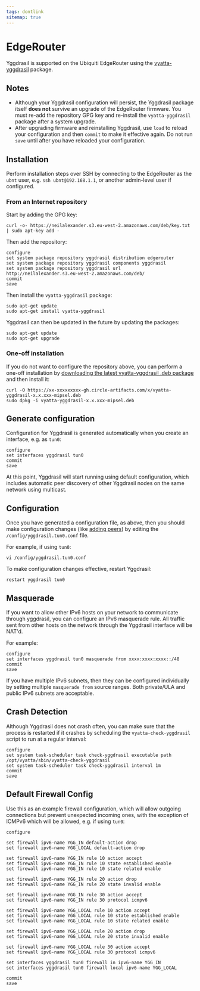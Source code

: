 ```yaml
---
tags: dontlink
sitemap: true
---
```


# EdgeRouter

Yggdrasil is supported on the Ubiquiti EdgeRouter using the [vyatta-yggdrasil](https://github.com/neilalexander/vyatta-yggdrasil) package.

## Notes

- Although your Yggdrasil configuration will persist, the Yggdrasil package itself **does not** survive an upgrade of the EdgeRouter firmware. You must re-add the repository GPG key and re-install the `vyatta-yggdrasil` package after a system upgrade.
- After upgrading firmware and reinstalling Yggdrasil, use `load` to reload your configuration and then `commit` to make it effective again. Do not run `save` until after you have reloaded your configuration.

## Installation

Perform installation steps over SSH by connecting to the EdgeRouter as the `ubnt` user, e.g. `ssh ubnt@192.168.1.1`, or another admin-level user if configured.

### From an Internet repository

Start by adding the GPG key:
```
curl -o- https://neilalexander.s3.eu-west-2.amazonaws.com/deb/key.txt | sudo apt-key add -
```
Then add the repository:
```
configure
set system package repository yggdrasil distribution edgerouter
set system package repository yggdrasil components yggdrasil
set system package repository yggdrasil url http://neilalexander.s3.eu-west-2.amazonaws.com/deb/
commit
save
```
Then install the `vyatta-yggdrasil` package:
```
sudo apt-get update
sudo apt-get install vyatta-yggdrasil
```
Yggdrasil can then be updated in the future by updating the packages:
```
sudo apt-get update
sudo apt-get upgrade
```

### One-off installation

If you do not want to configure the repository above, you can perform a one-off installation by [downloading the latest vyatta-yggdrasil .deb package](https://circleci.com/api/v1.1/project/github/yggdrasil-network/yggdrasil-go/latest/artifacts) and then install it:
```
curl -O https://xx-xxxxxxxxx-gh.circle-artifacts.com/x/vyatta-yggdrasil-x.x.xxx-mipsel.deb
sudo dpkg -i vyatta-yggdrasil-x.x.xxx-mipsel.deb
```

## Generate configuration

Configuration for Yggdrasil is generated automatically when you create an interface, e.g. as `tun0`:
```
configure
set interfaces yggdrasil tun0
commit
save
```
At this point, Yggdrasil will start running using default configuration, which includes automatic peer discovery of other Yggdrasil nodes on the same network using multicast.

## Configuration

Once you have generated a configuration file, as above, then you should make configuration changes (like [adding peers](https://github.com/yggdrasil-network/public-peers)) by editing the  `/config/yggdrasil.tun0.conf` file.

For example, if using `tun0`:
```
vi /config/yggdrasil.tun0.conf
```
To make configuration changes effective, restart Yggdrasil:
```
restart yggdrasil tun0
```

## Masquerade

If you want to allow other IPv6 hosts on your network to communicate through yggdrasil, you can configure an IPv6 masquerade rule. All traffic sent from other hosts on the network through the Yggdrasil interface will be NAT'd.

For example:
```
configure
set interfaces yggdrasil tun0 masquerade from xxxx:xxxx:xxxx::/48
commit
save
```
If you have multiple IPv6 subnets, then they can be configured individually by setting multiple `masquerade from` source ranges. Both private/ULA and public IPv6 subnets are acceptable.

## Crash Detection

Although Yggdrasil does not crash often, you can make sure that the process is restarted if it crashes by scheduling the `vyatta-check-yggdrasil` script to run at a regular interval:
```
configure
set system task-scheduler task check-yggdrasil executable path /opt/vyatta/sbin/vyatta-check-yggdrasil
set system task-scheduler task check-yggdrasil interval 1m
commit
save
```

## Default Firewall Config

Use this as an example firewall configuration, which will allow outgoing connections but prevent unexpected incoming ones, with the exception of ICMPv6 which will be allowed, e.g. if using `tun0`:
```
configure

set firewall ipv6-name YGG_IN default-action drop
set firewall ipv6-name YGG_LOCAL default-action drop

set firewall ipv6-name YGG_IN rule 10 action accept
set firewall ipv6-name YGG_IN rule 10 state established enable
set firewall ipv6-name YGG_IN rule 10 state related enable

set firewall ipv6-name YGG_IN rule 20 action drop
set firewall ipv6-name YGG_IN rule 20 state invalid enable

set firewall ipv6-name YGG_IN rule 30 action accept
set firewall ipv6-name YGG_IN rule 30 protocol icmpv6

set firewall ipv6-name YGG_LOCAL rule 10 action accept
set firewall ipv6-name YGG_LOCAL rule 10 state established enable
set firewall ipv6-name YGG_LOCAL rule 10 state related enable

set firewall ipv6-name YGG_LOCAL rule 20 action drop
set firewall ipv6-name YGG_LOCAL rule 20 state invalid enable

set firewall ipv6-name YGG_LOCAL rule 30 action accept
set firewall ipv6-name YGG_LOCAL rule 30 protocol icmpv6

set interfaces yggdrasil tun0 firewall in ipv6-name YGG_IN
set interfaces yggdrasil tun0 firewall local ipv6-name YGG_LOCAL

commit
save
```
